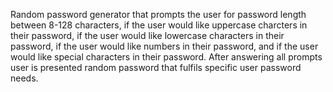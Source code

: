 Random password generator that prompts the user for password length between 8-128 characters, if the user would like uppercase charcters in their password, if the user would like lowercase characters in their password, if the user would like numbers in their password, and if the user would like special characters in their password. After answering all prompts user is presented random password that fulfils specific user password needs.